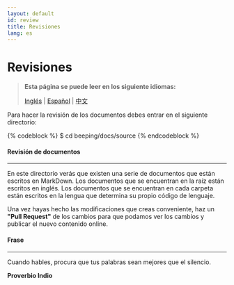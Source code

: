```yaml
---
layout: default
id: review
title: Revisiones
lang: es
---
```


# Revisiones

> **Esta página se puede leer en los siguiente idiomas:**
>  
> [Inglés](/beeping/review.html) | [Español](/beeping/es/review.html) | [中文](/beeping/zh-CN/review.html)

Para hacer la revisión de los documentos debes entrar en el siguiente directorio:

{% codeblock %}
$ cd beeping/docs/source
{% endcodeblock %}

#### Revisión de documentos

---

En este directorio verás que existen una serie de documentos que están escritos en MarkDown. Los documentos que se encuentran en la raíz están escritos en inglés. Los documentos que se encuentran en cada carpeta están escritos en la lengua que determina su propio código de lenguaje.

Una vez hayas hecho las modificaciones que creas conveniente, haz un **"Pull Request"** de los cambios para que podamos ver los cambios y publicar el nuevo contenido online.

#### Frase

---

Cuando hables, procura que tus palabras sean mejores que el silencio.

**Proverbio Indio**

